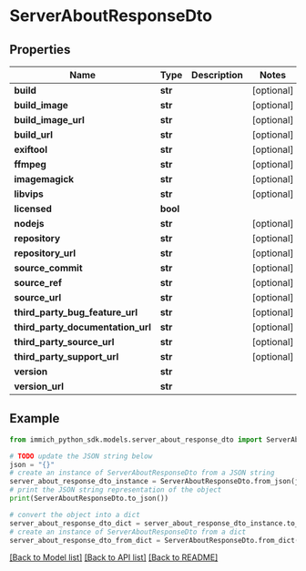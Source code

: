 # ServerAboutResponseDto


## Properties

Name | Type | Description | Notes
------------ | ------------- | ------------- | -------------
**build** | **str** |  | [optional] 
**build_image** | **str** |  | [optional] 
**build_image_url** | **str** |  | [optional] 
**build_url** | **str** |  | [optional] 
**exiftool** | **str** |  | [optional] 
**ffmpeg** | **str** |  | [optional] 
**imagemagick** | **str** |  | [optional] 
**libvips** | **str** |  | [optional] 
**licensed** | **bool** |  | 
**nodejs** | **str** |  | [optional] 
**repository** | **str** |  | [optional] 
**repository_url** | **str** |  | [optional] 
**source_commit** | **str** |  | [optional] 
**source_ref** | **str** |  | [optional] 
**source_url** | **str** |  | [optional] 
**third_party_bug_feature_url** | **str** |  | [optional] 
**third_party_documentation_url** | **str** |  | [optional] 
**third_party_source_url** | **str** |  | [optional] 
**third_party_support_url** | **str** |  | [optional] 
**version** | **str** |  | 
**version_url** | **str** |  | 

## Example

```python
from immich_python_sdk.models.server_about_response_dto import ServerAboutResponseDto

# TODO update the JSON string below
json = "{}"
# create an instance of ServerAboutResponseDto from a JSON string
server_about_response_dto_instance = ServerAboutResponseDto.from_json(json)
# print the JSON string representation of the object
print(ServerAboutResponseDto.to_json())

# convert the object into a dict
server_about_response_dto_dict = server_about_response_dto_instance.to_dict()
# create an instance of ServerAboutResponseDto from a dict
server_about_response_dto_from_dict = ServerAboutResponseDto.from_dict(server_about_response_dto_dict)
```
[[Back to Model list]](../README.md#documentation-for-models) [[Back to API list]](../README.md#documentation-for-api-endpoints) [[Back to README]](../README.md)


